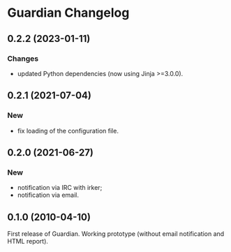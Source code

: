 Guardian Changelog
==================

## 0.2.2 (2023-01-11)

### Changes

- updated Python dependencies (now using Jinja >=3.0.0).


## 0.2.1 (2021-07-04)

### New

- fix loading of the configuration file.


## 0.2.0 (2021-06-27)

### New

- notification via IRC with irker;
- notification via email.


## 0.1.0 (2010-04-10)

First release of Guardian. Working prototype (without email notification
and HTML report).

